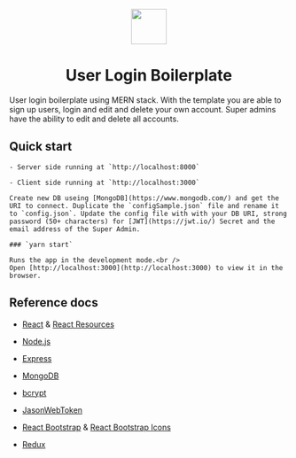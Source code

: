 <p align="center">
  <img src="http://joemilbach.com/assets/icon-512x512.png" width="64"><br/>
</p>
<h1 align="center">User Login Boilerplate</h1>

User login boilerplate using MERN stack. With the template you are able to sign up users, login and edit and delete your own account. Super admins have the ability to edit and delete all accounts.

## Quick start

    - Server side running at `http://localhost:8000`

    - Client side running at `http://localhost:3000`

    Create new DB useing [MongoDB](https://www.mongodb.com/) and get the URI to connect. Duplicate the `configSample.json` file and rename it to `config.json`. Update the config file with with your DB URI, strong password (50+ characters) for [JWT](https://jwt.io/) Secret and the email address of the Super Admin.

    ### `yarn start`

    Runs the app in the development mode.<br />
    Open [http://localhost:3000](http://localhost:3000) to view it in the browser.

## Reference docs

- [React](https://reactjs.org/) & [React Resources](https://reactresources.com/)

- [Node.js](https://nodejs.org/en/)

- [Express](http://expressjs.com/)

- [MongoDB](https://www.mongodb.com/)

- [bcrypt](https://github.com/dcodeIO/bcrypt.js)

- [JasonWebToken](https://jwt.io/)

- [React Bootstrap](https://react-bootstrap.github.io/) & [React Bootstrap Icons](https://github.com/ismamz/react-bootstrap-icons)

- [Redux](https://redux.js.org/)
